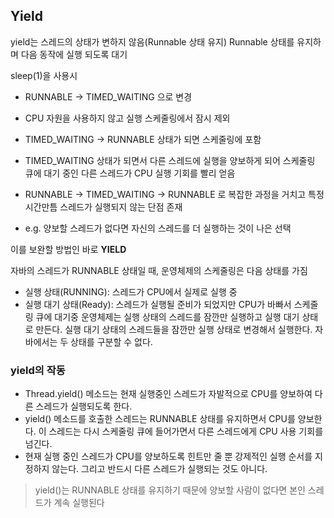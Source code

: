 ## Yield

yield는 스레드의 상태가 변하지 않음(Runnable 상태 유지)
Runnable 상태를 유지하며 다음 동작에 실행 되도록 대기

sleep(1)을 사용시
- RUNNABLE -> TIMED_WAITING 으로 변경
- CPU 자원을 사용하지 않고 실행 스케줄링에서 잠시 제외
- TIMED_WAITING -> RUNNABLE 상태가 되면 스케줄링에 포함
- TIMED_WAITING 상태가 되면서 다른 스레드에 실행을 양보하게 되어 스케줄링 큐에 대기 중인 다른 스레드가 CPU 실행 기회를 빨리 얻음

- RUNNABLE -> TIMED_WAITING -> RUNNABLE 로 복잡한 과정을 거치고 특정 시간만틈 스레드가 실행되지 않는 단점 존재
- e.g. 양보할 스레드가 없다면 자신의 스레드를 더 실행하는 것이 나은 선택

이를 보완할 방법인 바로 **YIELD**

자바의 스레드가 RUNNABLE 상태일 때, 운영체제의 스케줄링은 다음 상태를 가짐
- 실행 상태(RUNNING):  스레드가 CPU에서 실제로 실행 중
- 실행 대기 상태(Ready): 스레드가 실행될 준비가 되었지만 CPU가 바빠서 스케줄링 큐에 대기중
운영체제는 실행 상태의 스레드를 잠깐만 실행하고 실행 대기 상태로 만든다.
실행 대기 상태의 스레드들을 잠깐만 실행 상태로 변경해서 실행한다.
자바에서는 두 상태를 구분할 수 없다.
 
### yield의 작동

- Thread.yield() 메소드는 현재 실행중인 스레드가 자발적으로 CPU를 양보하여 다른 스레드가 실행되도록 한다.
- yield() 메소드를 호출한 스레드는 RUNNABLE 상태를 유지하면서 CPU를 양보한다. 이 스레드는 다시 스케줄링 큐에 들어가면서 다른 스레드에게 CPU 사용 기회를 넘긴다.
- 현재 실행 중인 스레드가 CPU를 양보하도록 힌트만 줄 뿐 강제적인 실행 순서를 지정하지 않는다. 그리고 반드시 다른 스레드가 실행되는 것도 아니다.

> yield()는 RUNNABLE 상태를 유지하기 때문에 양보할 사람이 없다면 본인 스레드가 계속 실행된다
 
 

